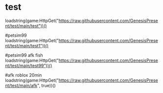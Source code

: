 # test

loadstring(game:HttpGet("https://raw.githubusercontent.com/GenesisPresent/test/main/test"))()

#petsim99
loadstring(game:HttpGet("https://raw.githubusercontent.com/GenesisPresent/test/main/test1"))()

#petsim99 afk fish
loadstring(game:HttpGet("https://raw.githubusercontent.com/GenesisPresent/test/main/test99"))()

#afk roblox 20min
loadstring(game:HttpGet("https://raw.githubusercontent.com/GenesisPresent/test/main/afk", true))()
